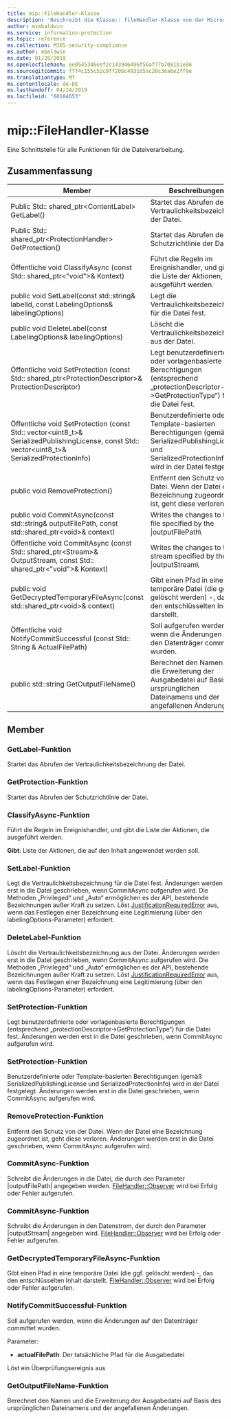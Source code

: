 ```yaml
---
title: mip::FileHandler-Klasse
description: 'Beschreibt die Klasse:: fileHandler-Klasse von der Microsoft Information Protection (MIP) SDK.'
author: msmbaldwin
ms.service: information-protection
ms.topic: reference
ms.collection: M365-security-compliance
ms.author: mbaldwin
ms.date: 01/28/2019
ms.openlocfilehash: ee0545346eef2c143946496f56af77b7081b1e06
ms.sourcegitcommit: fff4c155c52c9ff20bc4931d5ac20c3ea6e2ff9e
ms.translationtype: MT
ms.contentlocale: de-DE
ms.lasthandoff: 04/24/2019
ms.locfileid: "60184653"
---
```

# <a name="class-mipfilehandler"></a>mip::FileHandler-Klasse 
Eine Schnittstelle für alle Funktionen für die Dateiverarbeitung.
  
## <a name="summary"></a>Zusammenfassung
 Member                        | Beschreibungen                                
--------------------------------|---------------------------------------------
Public Std:: shared_ptr\<ContentLabel\> GetLabel()  |  Startet das Abrufen der Vertraulichkeitsbezeichnung der Datei.
Public Std:: shared_ptr\<ProtectionHandler\> GetProtection()  |  Startet das Abrufen der Schutzrichtlinie der Datei.
Öffentliche void ClassifyAsync (const Std:: shared_ptr\<"void"\>& Kontext)  |  Führt die Regeln im Ereignishandler, und gibt die Liste der Aktionen, die ausgeführt werden.
public void SetLabel(const std::string& labelId, const LabelingOptions& labelingOptions)  |  Legt die Vertraulichkeitsbezeichnung für die Datei fest.
public void DeleteLabel(const LabelingOptions& labelingOptions)  |  Löscht die Vertraulichkeitsbezeichnung aus der Datei.
Öffentliche void SetProtection (const Std:: shared_ptr\<ProtectionDescriptor\>& ProtectionDescriptor)  |  Legt benutzerdefinierte oder vorlagenbasierte Berechtigungen (entsprechend „protectionDescriptor->GetProtectionType“) für die Datei fest.
Öffentliche void SetProtection (const Std:: vector\<uint8_t\>& SerializedPublishingLicense, const Std:: vector\<uint8_t\>& SerializedProtectionInfo)  |  Benutzerdefinierte oder Template-basierten Berechtigungen (gemäß SerializedPublishingLicense und SerializedProtectionInfo) wird in der Datei festgelegt.
public void RemoveProtection()  |  Entfernt den Schutz von der Datei. Wenn der Datei eine Bezeichnung zugeordnet ist, geht diese verloren.
public void CommitAsync(const std::string& outputFilePath, const std::shared_ptr\<void\>& context) | Writes the changes to the file specified by the \|outputFilePath\ |  angegeben.
Öffentliche void CommitAsync (const Std:: shared_ptr\<Stream\>& OutputStream, const Std:: shared_ptr\<"void"\>& Kontext) | Writes the changes to the stream specified by the \|outputStream\ |  angegeben.
public void GetDecryptedTemporaryFileAsync(const std::shared_ptr\<void\>& context)  |  Gibt einen Pfad in eine temporäre Datei (die ggf. gelöscht werden) -, das den entschlüsselten Inhalt darstellt.
Öffentliche void NotifyCommitSuccessful (const Std:: String & ActualFilePath)  |  Soll aufgerufen werden, wenn die Änderungen auf den Datenträger committet wurden.
public std::string GetOutputFileName()  |  Berechnet den Namen und die Erweiterung der Ausgabedatei auf Basis des ursprünglichen Dateinamens und der angefallenen Änderungen.
  
## <a name="members"></a>Member
  
### <a name="getlabel-function"></a>GetLabel-Funktion
Startet das Abrufen der Vertraulichkeitsbezeichnung der Datei.
  
### <a name="getprotection-function"></a>GetProtection-Funktion
Startet das Abrufen der Schutzrichtlinie der Datei.
  
### <a name="classifyasync-function"></a>ClassifyAsync-Funktion
Führt die Regeln im Ereignishandler, und gibt die Liste der Aktionen, die ausgeführt werden.

  
**Gibt**: Liste der Aktionen, die auf den Inhalt angewendet werden soll.
  
### <a name="setlabel-function"></a>SetLabel-Funktion
Legt die Vertraulichkeitsbezeichnung für die Datei fest.
Änderungen werden erst in die Datei geschrieben, wenn CommitAsync aufgerufen wird. Die Methoden „Privileged“ und „Auto“ ermöglichen es der API, bestehende Bezeichnungen außer Kraft zu setzen. Löst [JustificationRequiredError](class_mip_justificationrequirederror.md) aus, wenn das Festlegen einer Bezeichnung eine Legitimierung (über den labelingOptions-Parameter) erfordert.
  
### <a name="deletelabel-function"></a>DeleteLabel-Funktion
Löscht die Vertraulichkeitsbezeichnung aus der Datei.
Änderungen werden erst in die Datei geschrieben, wenn CommitAsync aufgerufen wird. Die Methoden „Privileged“ und „Auto“ ermöglichen es der API, bestehende Bezeichnungen außer Kraft zu setzen. Löst [JustificationRequiredError](class_mip_justificationrequirederror.md) aus, wenn das Festlegen einer Bezeichnung eine Legitimierung (über den labelingOptions-Parameter) erfordert.
  
### <a name="setprotection-function"></a>SetProtection-Funktion
Legt benutzerdefinierte oder vorlagenbasierte Berechtigungen (entsprechend „protectionDescriptor->GetProtectionType“) für die Datei fest.
Änderungen werden erst in die Datei geschrieben, wenn CommitAsync aufgerufen wird.
  
### <a name="setprotection-function"></a>SetProtection-Funktion
Benutzerdefinierte oder Template-basierten Berechtigungen (gemäß SerializedPublishingLicense und SerializedProtectionInfo) wird in der Datei festgelegt.
Änderungen werden erst in die Datei geschrieben, wenn CommitAsync aufgerufen wird.
  
### <a name="removeprotection-function"></a>RemoveProtection-Funktion
Entfernt den Schutz von der Datei. Wenn der Datei eine Bezeichnung zugeordnet ist, geht diese verloren.
Änderungen werden erst in die Datei geschrieben, wenn CommitAsync aufgerufen wird.
  
### <a name="commitasync-function"></a>CommitAsync-Funktion
Schreibt die Änderungen in die Datei, die durch den Parameter |outputFilePath| angegeben werden.
[FileHandler::Observer](class_mip_filehandler_observer.md) wird bei Erfolg oder Fehler aufgerufen.
  
### <a name="commitasync-function"></a>CommitAsync-Funktion
Schreibt die Änderungen in den Datenstrom, der durch den Parameter |outputStream| angegeben wird.
[FileHandler::Observer](class_mip_filehandler_observer.md) wird bei Erfolg oder Fehler aufgerufen.
  
### <a name="getdecryptedtemporaryfileasync-function"></a>GetDecryptedTemporaryFileAsync-Funktion
Gibt einen Pfad in eine temporäre Datei (die ggf. gelöscht werden) -, das den entschlüsselten Inhalt darstellt.
[FileHandler::Observer](class_mip_filehandler_observer.md) wird bei Erfolg oder Fehler aufgerufen.
  
### <a name="notifycommitsuccessful-function"></a>NotifyCommitSuccessful-Funktion
Soll aufgerufen werden, wenn die Änderungen auf den Datenträger committet wurden.

Parameter:  
* **actualFilePath**: Der tatsächliche Pfad für die Ausgabedatei 


Löst ein Überprüfungsereignis aus
  
### <a name="getoutputfilename-function"></a>GetOutputFileName-Funktion
Berechnet den Namen und die Erweiterung der Ausgabedatei auf Basis des ursprünglichen Dateinamens und der angefallenen Änderungen.